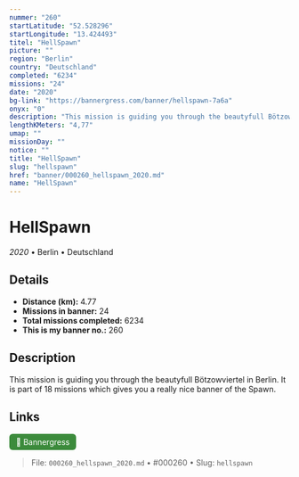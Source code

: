 ```yaml
---
nummer: "260"
startLatitude: "52.528296"
startLongitude: "13.424493"
titel: "HellSpawn"
picture: ""
region: "Berlin"
country: "Deutschland"
completed: "6234"
missions: "24"
date: "2020"
bg-link: "https://bannergress.com/banner/hellspawn-7a6a"
onyx: "0"
description: "This mission is guiding you through the beautyfull Bötzowviertel in Berlin. It is part of 18 missions which gives you a really nice banner of the Spawn."
lengthKMeters: "4,77"
umap: ""
missionDay: ""
notice: ""
title: "HellSpawn"
slug: "hellspawn"
href: "banner/000260_hellspawn_2020.md"
name: "HellSpawn"
---
```

# HellSpawn

*2020* • Berlin • Deutschland





## Details
- **Distance (km):** 4.77
- **Missions in banner:** 24
- **Total missions completed:** 6234
- **This is my banner no.:** 260



## Description
This mission is guiding you through the beautyfull Bötzowviertel in Berlin. It is part of 18 missions which gives you a really nice banner of the Spawn.



## Links
<a href="https://bannergress.com/banner/hellspawn-7a6a" target="_blank" style="display:inline-block;margin-right:8px;padding:6px 12px;background:#3c8b3c;color:#fff;text-decoration:none;border-radius:6px;">🔗 Bannergress</a>



> File: `000260_hellspawn_2020.md`
> • #000260
> • Slug: `hellspawn`
